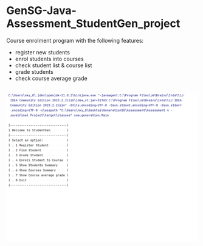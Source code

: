# GenSG-Java-Assessment_StudentGen_project

Course enrolment program with the following features:
- register new students
- enrol students into courses
- check student list & course list
- grade students 
- check course average grade<br><br>

<a href="#/"><img src="/misc/studentgenproject.gif" width="600"></a>
